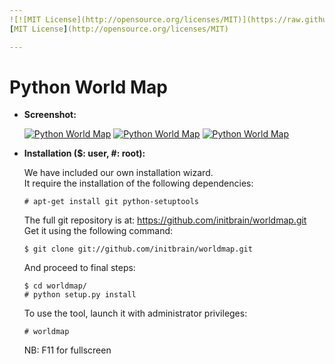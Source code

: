 ```yaml
---
![![MIT License](http://opensource.org/licenses/MIT)](https://raw.github.com/initbrain/worldmap/master/worldmap/images/logo_mit.png)  
[MIT License](http://opensource.org/licenses/MIT)

---
```


Python World Map
=================

*   **Screenshot:**

    [![Python World Map](https://raw.github.com/initbrain/worldmap/master/worldmap/images/screenshot_th.png)](https://raw.github.com/initbrain/worldmap/master/worldmap/images/screenshot.png)
    [![Python World Map](https://raw.github.com/initbrain/worldmap/master/worldmap/images/fast_trace_th.png)](https://raw.github.com/initbrain/worldmap/master/worldmap/images/fast_trace.png)
    [![Python World Map](https://raw.github.com/initbrain/worldmap/master/worldmap/images/traceroute_th.png)](https://raw.github.com/initbrain/worldmap/master/worldmap/images/traceroute.png)


*   **Installation ($: user, #: root):**

    We have included our own installation wizard.  
    It require the installation of the following dependencies:

        # apt-get install git python-setuptools

    The full git repository is at: <https://github.com/initbrain/worldmap.git>  
    Get it using the following command:

        $ git clone git://github.com/initbrain/worldmap.git

    And proceed to final steps:

        $ cd worldmap/
        # python setup.py install

    To use the tool, launch it with administrator privileges:

        # worldmap

    NB: F11 for fullscreen
